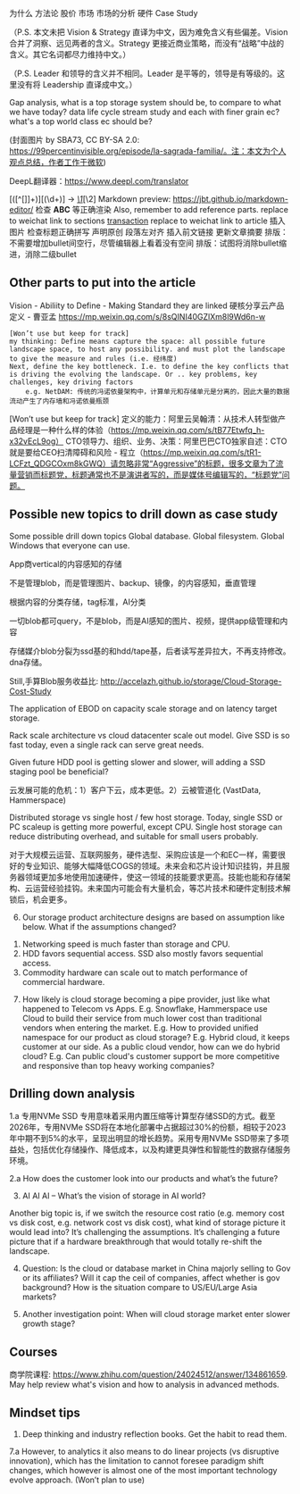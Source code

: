
为什么
方法论
股价
市场
市场的分析
硬件
Case Study

（P.S. 本文未把 Vision & Strategy 直译为中文，因为难免含义有些偏差。Vision 合并了洞察、远见两者的含义。Strategy 更接近商业策略，而没有“战略”中战的含义。其它名词都尽力维持中文。）

（P.S. Leader 和领导的含义并不相同。Leader 是平等的，领导是有等级的。这里没有将 Leadership 直译成中文。）

Gap analysis, what is a top storage system should be, to compare to what we have today?
data life cycle stream study and each with finer grain ec? what's a top world class ec should be?




(封面图片 by SBA73, CC BY-SA 2.0: https://99percentinvisible.org/episode/la-sagrada-familia/。注：本文为个人观点总结，作者工作于微软)

DeepL翻译器：https://www.deepl.com/translator

\[([^\[\]]+)\]\[(\d+)\] -> [_\1_](.)[\2]
Markdown preview: https://jbt.github.io/markdown-editor/
检查 __ABC__ 等正确渲染
Also, remember to add reference parts.
[](.) replace to weichat link to sections
[transaction]() replace to weichat link to article
插入图片
检查标题正确拼写
声明原创
段落左对齐
插入前文链接
更新文章摘要
排版：不需要增加bullet间空行，尽管编辑器上看着没有空间
排版：试图将消除bullet缩进，消除二级bullet





## Other parts to put into the article

Vision - Abiliity to Define - Making Standard they are linked
硬核分享云产品定义 - 曹亚孟  https://mp.weixin.qq.com/s/8sQINI40GZlXm8l9Wd6n-w

    [Won’t use but keep for track]
    my thinking: Define means capture the space: all possible future landscape space, to host any possibility. and must plot the landscape to give the measure and rules (i.e. 经纬度)
    Next, define the key bottleneck. I.e. to define the key conflicts that is driving the evolving the landscape. Or .. key problems, key challenges, key driving factors
        e.g. NetDAM: 传统的冯诺依曼架构中，计算单元和存储单元是分离的，因此大量的数据流动产生了内存墙和冯诺依曼瓶颈


[Won’t use but keep for track]
  定义的能力：阿里云吴翰清：从技术人转型做产品经理是一种什么样的体验（https://mp.weixin.qq.com/s/tB77Etwfq_h-x32vEcL9og）
  CTO领导力、组织、业务、决策：阿里巴巴CTO独家自述：CTO就是要给CEO扫清障碍和风险 - 程立（https://mp.weixin.qq.com/s/tR1-LCFzt_QDGCOxm8kGWQ）请忽略非常“Aggressive”的标题，很多文章为了流量营销而标题党，标题通常也不是演讲者写的，而是媒体号编辑写的，“标题党”问题。


## Possible new topics to drill down as case study

Some possible drill down topics
  Global database. Global filesystem. Global Windows that everyone can use.

  App商vertical的内容感知的存储

  不是管理blob，而是管理图片、backup、镜像，的内容感知，垂直管理

  根据内容的分类存储，tag标准，AI分类

  一切blob都可query，不是blob，而是AI感知的图片、视频，提供app级管理和内容

  存储媒介blob分裂为ssd基的和hdd/tape基，后者读写差异拉大，不再支持修改。dna存储。

  Still,手算Blob服务收益比: http://accelazh.github.io/storage/Cloud-Storage-Cost-Study

  The application of EBOD on capacity scale storage and on latency target storage.

  Rack scale architecture vs cloud datacenter scale out model. Give SSD is so fast today, even a single rack can serve great needs.

  Given future HDD pool is getting slower and slower, will adding a SSD staging pool be beneficial?

  云发展可能的危机：1）客户下云，成本更低。2）云被管道化    (VastData, Hammerspace)

  Distributed storage vs single host / few host storage. Today, single SSD or PC scaleup is getting more powerful, except CPU. Single host storage can reduce distributing overhead, and suitable for small users probably.

  对于大规模云运营、互联网服务，硬件选型、采购应该是一个和EC一样，需要很好的专业知识、能够大幅降低COGS的领域。未来会和芯片设计知识挂钩，并且服务器领域更加多地使用加速硬件，使这一领域的技能要求更高。技能也能和存储架构、云运营经验挂钩。未来国内可能会有大量机会，等芯片技术和硬件定制技术解锁后，机会更多。

6. Our storage product architecture designs are based on assumption like below. What if the assumptions changed?
  1) Networking speed is much faster than storage and CPU.
  2) HDD favors sequential access. SSD also mostly favors sequential access.
  3) Commodity hardware can scale out to match performance of commercial hardware.

7. How likely is cloud storage becoming a pipe provider, just like what happened to Telecom vs Apps.
    E.g. Snowflake, Hammerspace use Cloud to build their service from much lower cost than traditional vendors when entering the market.
    E.g. How to provided unified namespace for our product as cloud storage?
    E.g. Hybrid cloud, it keeps customer at our side. As a public cloud vendor, how can we do hybrid cloud?
    E.g. Can public cloud's customer support be more competitive and responsive than top heavy working companies?


## Drilling down analysis

1.a 专用NVMe SSD
专用意味着采用内置压缩等计算型存储SSD的方式。截至2026年，专用NVMe SSD将在本地化部署中占据超过30%的份额，相较于2023年中期不到5%的水平，呈现出明显的增长趋势。采用专用NVMe SSD带来了多项益处，包括优化存储操作、降低成本，以及构建更具弹性和智能性的数据存储服务环境。

2.a How does the customer look into our products and what’s the future?

3. AI AI AI – What’s the vision of storage in AI world?

Another big topic is, if we switch the resource cost ratio (e.g. memory cost vs disk cost, e.g. network cost vs disk cost), what kind of storage picture it would lead into?
      It’s challenging the assumptions. It’s challenging a future picture that if a hardware breakthrough that would totally re-shift the landscape.

4. Question: Is the cloud or database market in China majorly selling to Gov or its affiliates? Will it cap the ceil of companies, affect whether is gov background? How is the situation compare to US/EU/Large Asia markets?

5. Another investigation point: When will cloud storage market enter slower growth stage?


## Courses

商学院课程: https://www.zhihu.com/question/24024512/answer/134861659. May help review what's vision and how to analysis in advanced methods.


## Mindset tips

1. Deep thinking and industry reflection books. Get the habit to read them.

7.a However, to analytics it also means to do linear projects (vs disruptive innovation), which has the limitation to cannot foresee paradigm shift changes, which however is almost one of the most important technology evolve approach. (Won’t plan to use)
